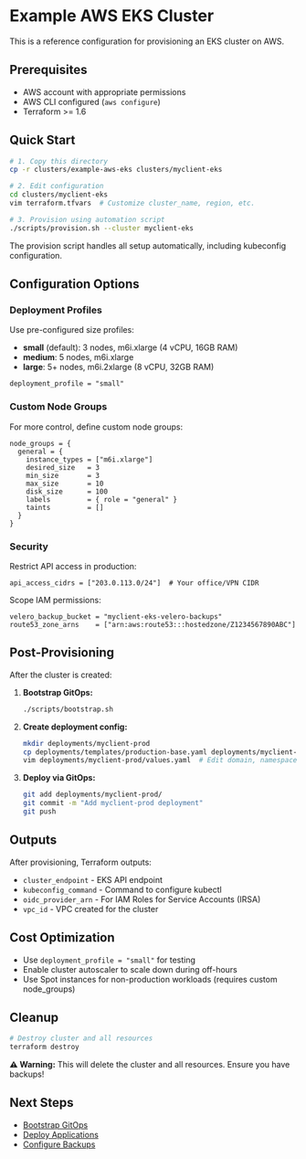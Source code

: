 # Example AWS EKS Cluster

This is a reference configuration for provisioning an EKS cluster on AWS.

## Prerequisites

- AWS account with appropriate permissions
- AWS CLI configured (`aws configure`)
- Terraform >= 1.6

## Quick Start

```bash
# 1. Copy this directory
cp -r clusters/example-aws-eks clusters/myclient-eks

# 2. Edit configuration
cd clusters/myclient-eks
vim terraform.tfvars  # Customize cluster_name, region, etc.

# 3. Provision using automation script
./scripts/provision.sh --cluster myclient-eks
```

The provision script handles all setup automatically, including kubeconfig configuration.

## Configuration Options

### Deployment Profiles

Use pre-configured size profiles:

- **small** (default): 3 nodes, m6i.xlarge (4 vCPU, 16GB RAM)
- **medium**: 5 nodes, m6i.xlarge
- **large**: 5+ nodes, m6i.2xlarge (8 vCPU, 32GB RAM)

```hcl
deployment_profile = "small"
```

### Custom Node Groups

For more control, define custom node groups:

```hcl
node_groups = {
  general = {
    instance_types = ["m6i.xlarge"]
    desired_size   = 3
    min_size       = 3
    max_size       = 10
    disk_size      = 100
    labels         = { role = "general" }
    taints         = []
  }
}
```

### Security

Restrict API access in production:

```hcl
api_access_cidrs = ["203.0.113.0/24"]  # Your office/VPN CIDR
```

Scope IAM permissions:

```hcl
velero_backup_bucket = "myclient-eks-velero-backups"
route53_zone_arns    = ["arn:aws:route53:::hostedzone/Z1234567890ABC"]
```

## Post-Provisioning

After the cluster is created:

1. **Bootstrap GitOps:**
   ```bash
   ./scripts/bootstrap.sh
   ```

2. **Create deployment config:**
   ```bash
   mkdir deployments/myclient-prod
   cp deployments/templates/production-base.yaml deployments/myclient-prod/values.yaml
   vim deployments/myclient-prod/values.yaml  # Edit domain, namespace, etc.
   ```

3. **Deploy via GitOps:**
   ```bash
   git add deployments/myclient-prod/
   git commit -m "Add myclient-prod deployment"
   git push
   ```

## Outputs

After provisioning, Terraform outputs:

- `cluster_endpoint` - EKS API endpoint
- `kubeconfig_command` - Command to configure kubectl
- `oidc_provider_arn` - For IAM Roles for Service Accounts (IRSA)
- `vpc_id` - VPC created for the cluster

## Cost Optimization

- Use `deployment_profile = "small"` for testing
- Enable cluster autoscaler to scale down during off-hours
- Use Spot instances for non-production workloads (requires custom node_groups)

## Cleanup

```bash
# Destroy cluster and all resources
terraform destroy
```

**⚠️ Warning:** This will delete the cluster and all resources. Ensure you have backups!

## Next Steps

- [Bootstrap GitOps](../../docs/getting-started/CLUSTER-PROVISIONING.md)
- [Deploy Applications](../../docs/getting-started/DEPLOYMENT.md)
- [Configure Backups](../../docs/operations/BACKUP_DR.md)

